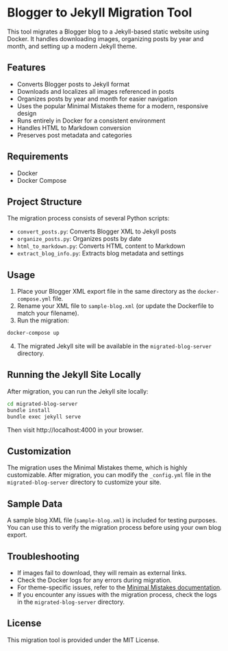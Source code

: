 # Blogger to Jekyll Migration Tool

This tool migrates a Blogger blog to a Jekyll-based static website using Docker. It handles downloading images, organizing posts by year and month, and setting up a modern Jekyll theme.

## Features

- Converts Blogger posts to Jekyll format
- Downloads and localizes all images referenced in posts
- Organizes posts by year and month for easier navigation
- Uses the popular Minimal Mistakes theme for a modern, responsive design
- Runs entirely in Docker for a consistent environment
- Handles HTML to Markdown conversion
- Preserves post metadata and categories

## Requirements

- Docker
- Docker Compose

## Project Structure

The migration process consists of several Python scripts:
- `convert_posts.py`: Converts Blogger XML to Jekyll posts
- `organize_posts.py`: Organizes posts by date
- `html_to_markdown.py`: Converts HTML content to Markdown
- `extract_blog_info.py`: Extracts blog metadata and settings

## Usage

1. Place your Blogger XML export file in the same directory as the `docker-compose.yml` file.
2. Rename your XML file to `sample-blog.xml` (or update the Dockerfile to match your filename).
3. Run the migration:

```bash
docker-compose up
```

4. The migrated Jekyll site will be available in the `migrated-blog-server` directory.

## Running the Jekyll Site Locally

After migration, you can run the Jekyll site locally:

```bash
cd migrated-blog-server
bundle install
bundle exec jekyll serve
```

Then visit http://localhost:4000 in your browser.

## Customization

The migration uses the Minimal Mistakes theme, which is highly customizable. After migration, you can modify the `_config.yml` file in the `migrated-blog-server` directory to customize your site.

## Sample Data

A sample blog XML file (`sample-blog.xml`) is included for testing purposes. You can use this to verify the migration process before using your own blog export.

## Troubleshooting

- If images fail to download, they will remain as external links.
- Check the Docker logs for any errors during migration.
- For theme-specific issues, refer to the [Minimal Mistakes documentation](https://mmistakes.github.io/minimal-mistakes/docs/quick-start-guide/).
- If you encounter any issues with the migration process, check the logs in the `migrated-blog-server` directory.

## License

This migration tool is provided under the MIT License. 
